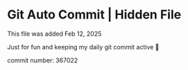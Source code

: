 # Git Auto Commit | Hidden File

This file was added Feb 12, 2025

Just for fun and keeping my daily git commit active 🤪

commit number: 367022
